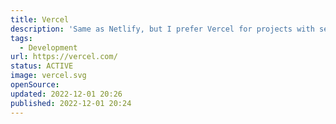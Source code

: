 ```yaml
---
title: Vercel
description: 'Same as Netlify, but I prefer Vercel for projects with serverless functions.'
tags:
  - Development
url: https://vercel.com/
status: ACTIVE
image: vercel.svg
openSource:
updated: 2022-12-01 20:26
published: 2022-12-01 20:24
---
```

